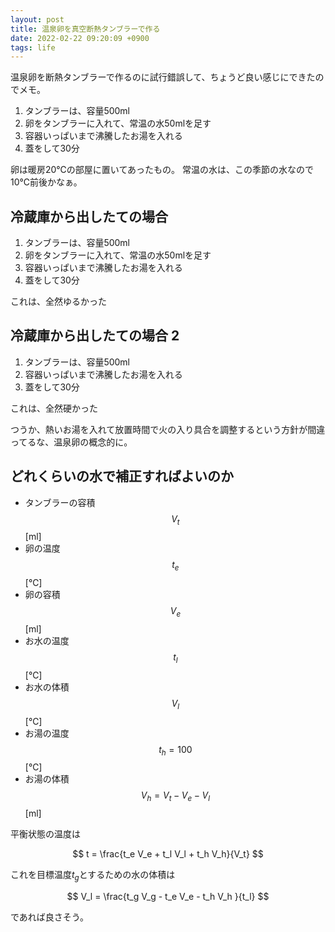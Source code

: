 ```yaml
---
layout: post
title: 温泉卵を真空断熱タンブラーで作る
date: 2022-02-22 09:20:09 +0900
tags: life
---
```


温泉卵を断熱タンブラーで作るのに試行錯誤して、ちょうど良い感じにできたのでメモ。

1. タンブラーは、容量500ml
2. 卵をタンブラーに入れて、常温の水50mlを足す
3. 容器いっぱいまで沸騰したお湯を入れる
4. 蓋をして30分

卵は暖房20℃の部屋に置いてあったもの。
常温の水は、この季節の水なので10℃前後かなぁ。

## 冷蔵庫から出したての場合

1. タンブラーは、容量500ml
2. 卵をタンブラーに入れて、常温の水50mlを足す
3. 容器いっぱいまで沸騰したお湯を入れる
4. 蓋をして30分

これは、全然ゆるかった

## 冷蔵庫から出したての場合 2

1. タンブラーは、容量500ml
3. 容器いっぱいまで沸騰したお湯を入れる
4. 蓋をして30分

これは、全然硬かった

つうか、熱いお湯を入れて放置時間で火の入り具合を調整するという方針が間違ってるな、温泉卵の概念的に。

## どれくらいの水で補正すればよいのか

- タンブラーの容積 $$V_t$$[ml]
- 卵の温度 $$t_e$$[℃]
- 卵の容積 $$V_e$$[ml]
- お水の温度 $$t_l$$[℃]
- お水の体積 $$V_l$$[℃]
- お湯の温度 $$t_h=100$$[℃]
- お湯の体積 $$V_h = V_t - V_e - V_l$$[ml]

平衡状態の温度は

$$
t = \frac{t_e V_e + t_l V_l + t_h V_h}{V_t}
$$

これを目標温度$t_g$とするための水の体積は

$$
V_l = \frac{t_g V_g - t_e V_e - t_h V_h }{t_l}
$$

であれば良さそう。

